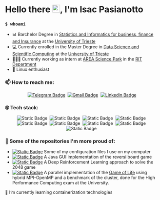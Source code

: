 # Hello there <img src="https://raw.githubusercontent.com/MartinHeinz/MartinHeinz/master/wave.gif" width="25">, I'm Isac Pasianotto

### `$ whoami`

- 📊 Barchelor Degree in [Statistics and Informatics for business, finance and Insurance](https://corsi.units.it/ec21/descrizione-corso) at the [University of Trieste](https://www.units.it/)
- 💻 Currently enrolled in the Master Degree in [Data Science and Scientific Computing](https://corsi.units.it/dssc/en) at the [University of Trieste](https://www.units.it/)
- 👨🏻‍💻 Currently working as intern at [AREA Science Park](https://www.areasciencepark.it/) in the [RIT Department](https://www.areasciencepark.it/piattaforme-tecnologiche-update-2023/rit/)
- 🐧 Linux enthusiast

### 📫 How to reach me: 

<span align="center">

[![Telegram Badge](https://img.shields.io/badge/-Telegram-1ca0f1?style=flat-square&logo=telegram&logoColor=white&link=https://t.me/yh4mop12z)](https://t.me/yh4mop12z)&nbsp;
[![Gmail Badge](https://img.shields.io/badge/-Gmail-red?style=flat-square&logo=gmail&logoColor=white&link=mailto:yh4mop12z@gmail.com)](mailto:yh4mop12z@gmail.com)&nbsp;
[![Linkedin Badge](https://img.shields.io/badge/-Isac%20Pasianotto-0072b1?style=flat-square&logo=Linkedin&logoColor=white&link=https://www.linkedin.com/in/isac-pasianotto-565330299/)](https://www.linkedin.com/in/isac-pasianotto-565330299/)

</span>

### 🤓 Tech stack:

<span align="center"> 

![Static Badge](https://img.shields.io/badge/Bash-bash?logo=linux&logoColor=green&color=grey)&nbsp;
![Static Badge](https://img.shields.io/badge/Python-python?logo=Python&logoColor=yellow&color=blue)&nbsp;
![Static Badge](https://img.shields.io/badge/C%20%26%20C%2B%2B-c?logo=C%2B%2B&color=grey)&nbsp;
![Static Badge](https://img.shields.io/badge/SQL-sql?logo=postgresql&logoColor=white&color=blue)&nbsp;
![Static Badge](https://img.shields.io/badge/mongoDB-r?logo=mongodb&color=white)&nbsp;
![Static Badge](https://img.shields.io/badge/LaTeX-latex?logo=LaTeX&logoColor=white&color=%23187b78)&nbsp;
![Static Badge](https://img.shields.io/badge/Git-git?logo=Git&color=white)&nbsp;
![Static Badge](https://img.shields.io/badge/-r?logo=R&color=blue)&nbsp;
![Static Badge](https://img.shields.io/badge/Java-r?logo=oracle&color=darkred)&nbsp;


</span>

### 🤔 Some of the repositories I'm more proud of:

- [![Static Badge](https://img.shields.io/badge/dotfiles-always%20updating-dotfilesbadge?logo=linux&color=orange)](https://github.com/IsacPasianotto/dotfiles) Some of my configuration files I use on my computer
- [![Static Badge](https://img.shields.io/badge/Reversi--game-completed-reversigame?logo=mind)](https://github.com/IsacPasianotto/Reversi-game) A Java GUI implementation of the reversi board game
- [![Static Badge](https://img.shields.io/badge/2048--DRL-completed-2048DRL?logo=mind)](https://github.com/IsacPasianotto/2048-DRL) A Deep Reinforcement Learning approach to solve the 2048 game
- [![Static Badge](https://img.shields.io/badge/HPC%20exam-completed-hpcbadge?logo=mind)](https://github.com/IsacPasianotto/foundations_of_HPC-assignment) A parallel implementation of the [Game of Life](https://en.wikipedia.org/wiki/Conway%27s_Game_of_Life) using hybrid MPI-OpenMP and a benchmark of the cluster, done for the High Performance Computing exam at the University.




🌱 I’m currently learning containerization technologies

<!--
**IsacPasianotto/IsacPasianotto** is a ✨ _special_ ✨ repository because its `README.md` (this file) appears on your GitHub profile.

Here are some ideas to get you started:

- 🔭 I’m currently working on ...
- 🌱 I’m currently learning ...
- 👯 I’m looking to collaborate on ...
- 🤔 I’m looking for help with ...
- 💬 Ask me about ...
- 📫 How to reach me: ...
- 😄 Pronouns: ...
- ⚡ Fun fact: ...
-->
